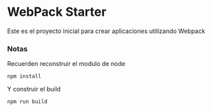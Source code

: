 # WebPack Starter
Este es el proyecto inicial para crear aplicaciones utilizando Webpack

### Notas
Recuerden reconstruir el modulo de node
``````
npm install
``````
Y construir el build
``````
npm run build
``````
